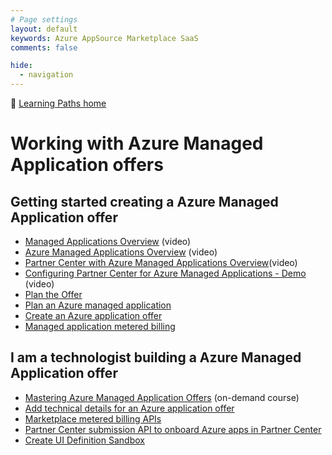 ```yaml
---
# Page settings
layout: default
keywords: Azure AppSource Marketplace SaaS
comments: false

hide:
  - navigation
---
```


🚦 [Learning Paths home](./index.md)

# Working with Azure Managed Application offers

## Getting started creating a Azure Managed Application offer		

- [Managed Applications Overview](https://microsoft.github.io/Mastering-the-Marketplace/ama/#managed-applications-overview) (video)
- [Azure Managed Applications Overview](https://microsoft.github.io/Mastering-the-Marketplace/ama/#azure-managed-applications-overview) (video)
- [Partner Center with Azure Managed Applications Overview](https://microsoft.github.io/Mastering-the-Marketplace/ama/#partner-center-with-azure-managed-applications-overview)(video)
- [Configuring Partner Center for Azure Managed Applications - Demo](https://microsoft.github.io/Mastering-the-Marketplace/ama/#configuring-partner-center-for-azure-managed-applications-demo) (video)
- [Plan the Offer](https://docs.microsoft.com/en-us/azure/marketplace/plan-azure-application-offer)
- [Plan an Azure managed application](https://docs.microsoft.com/en-us/azure/marketplace/plan-azure-app-managed-app)
- [Create an Azure application offer](https://docs.microsoft.com/en-us/azure/marketplace/azure-app-offer-setup)
- [Managed application metered billing](https://docs.microsoft.com/en-us/azure/marketplace/azure-app-metered-billing)

## I am a technologist building a Azure Managed Application offer		
- [Mastering Azure Managed Application Offers](https://microsoft.github.io/Mastering-the-Marketplace/ama/) (on-demand course)
- [Add technical details for an Azure application offer](https://docs.microsoft.com/en-us/azure/marketplace/azure-app-technical-configuration)
- [Marketplace metered billing APIs](https://docs.microsoft.com/en-us/azure/marketplace/marketplace-metering-service-apis)
- [Partner Center submission API to onboard Azure apps in Partner Center](https://docs.microsoft.com/en-us/azure/marketplace/azure-app-apis)
- [Create UI Definition Sandbox](https://portal.azure.com/?feature.customPortal=false#view/Microsoft_Azure_CreateUIDef/SandboxBlade)
